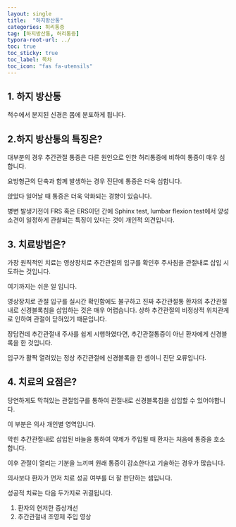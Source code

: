```yaml
---
layout: single
title:  "하지방산통"
categories: 허리통증
tag: [하지방산통, 허리통증]
typora-root-url: ../
toc: true
toc_sticky: true
toc_label: 목차
toc_icon: "fas fa-utensils"
---
```


## 1. 하지 방산통

척수에서 분지된 신경은 몸에 분포하게 됩니다. 



## 2.하지 방산통의 특징은? 
대부분의 경우 추간관절 통증은 다른 원인으로 인한 허리통증에 비하여 통증이 매우 심합니다. 

요방형근의 단축과 함께 발생하는 경우 진단에 통증은 더욱 심합니다. 

앉았다 일어날 때 통증은 더욱 악화되는 경향이 있습니다. 

병변 발생기전이 FRS 혹은 ERS이던 간에 Sphinx test, lumbar flexion test에서 양성소견이 일정하게 관찰되는 특징이 있다는 것이 개인적 의견입니다. 



## 3. 치료방법은?

가장 원칙적인 치료는 영상장치로 추간관절의 입구를 확인후 주사침을 관절내로 삽입 시도하는 것입니다.  

여기까지는 쉬운 일 입니다. 

영상장치로 관절 입구를 실시간 확인함에도 불구하고 진짜 추간관절통 환자의 추간관절내로 신경블록침을 삽입하는 것은 매우 어렵습니다. 상하 추간관절의 비정상적 위치관계로 인하여  관절이 닫혀있기 때문입니다. 

장담컨데 추간관절내 주사를 쉽게 시행하였다면, 추간관절통증이 아닌 환자에게 신경블록을 한 것입니다. 

입구가 활짝 열려있는 정상 추간관절에 신경블록을 한 셈이니 진단 오류입니다. 



## 4. 치료의 요점은?

당연하게도 막혀있는 관절입구를 통하여 관절내로 신경블록침을 삽입할 수 있어야합니다. 

이 부분은 의사 개인별 영역입니다. 

막힌 추간관절내로 삽입된 바늘을 통하여 약제가 주입될 때 환자는 처음에 통증을 호소합니다. 

이후 관절이 열리는 기분을 느끼며 원래 통증이 감소한다고 기술하는 경우가 많습니다. 

의사보다 환자가 먼저 치료 성공 여부를 더 잘 판단하는 셈입니다. 

성공적 치료는 다음 두가지로 귀결됩니다. 

1. 환자의 현저한 증상개선  
2. 추간관절내 조영제 주입 영상





